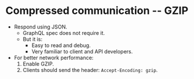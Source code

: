 # Compressed communication -- GZIP

- Respond using JSON.
  - GraphQL spec does not require it.
  - But it is:
    - Easy to read and debug.
    - Very familiar to client and API developers.
- For better network performance:
  1. Enable GZIP.
  2. Clients should send the header: `Accept-Encoding: gzip`.
